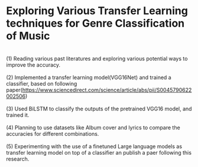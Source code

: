 # Exploring Various Transfer Learning techniques for Genre Classification of Music 

<br> (1) Reading various past literatures and exploring various potential ways to improve the accuracy. </br>
<br> (2) Implemented a transfer learning model(VGG16Net) and trained a classifier, based on following paper(https://www.sciencedirect.com/science/article/abs/pii/S0045790622002506) </br>
<br> (3) Used BiLSTM to classify the outputs of the pretrained VGG16 model, and trained it. </br>
<br> (4) Planning to use datasets like Album cover and lyrics to compare the accuracies for different combinations. </br>
<br> (5) Experimenting with the use of a finetuned Large language models as transfer learning model on top of a classifier an publish a paer following this research. </br>
